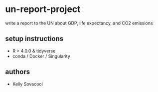 # un-report-project

write a report to the UN about GDP, life expectancy, and CO2 emissions

## setup instructions

- R > 4.0.0 & tidyverse
- conda / Docker / Singularity

## authors

- Kelly Sovacool
